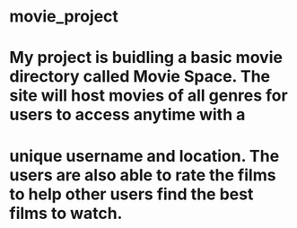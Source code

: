 # movie_project
# My project is buidling a basic movie directory called Movie Space. The site will host movies of all genres for users to access anytime with a
# unique username and location. The users are also able to rate the films to help other users find the best films to watch.  
